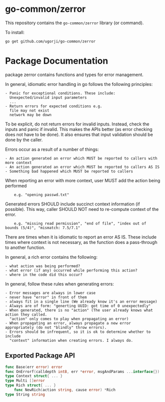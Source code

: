 # go-common/zerror

This repository contains the `go-common/zerror` library (or command).

To install:

```
go get github.com/ugorji/go-common/zerror
```

# Package Documentation


package zerror contains functions and types for error management.

In general, idiomatic error handling in go follows the following principles:

    - Panic for exceptional conditions. These include:
      Unexpected/invalid input parameters
      ...
    - Return errors for expected conditions e.g.
      file may not exist
      network may be down

To be explicit, do not return errors for invalid inputs. Instead, check the
inputs and panic if invalid. This makes the APIs better (as error checking
does not have to be done). It also ensures that input validation should be
done by the caller.

Errors occur as a result of a number of things:

    - An action generated an error which MUST be reported to callers with more context
    - An action generated an error which MUST be reported to callers AS IS
    - Something bad happened which MUST be reported to callers

When reporting an error with more context, user MUST add the action being
performed

```
    e.g. "opening passwd.txt"
```

Generated errors SHOULD include succinct context information (if possible).
This way, caller SHOULD NOT need to re-compute context of the error.

```
    e.g. "missing read permission", "end of file", "index out of bounds (5/4)", "mismatch: 7.5/7.1"
```

There are times when it is idiomatic to report an error AS IS. These include
times where context is not necessary, as the function does a pass-through to
another function.

In general, a rich error contains the following:

    - what action was being performed?
    - what error (if any) occurred while performing this action?
    - where in the code did this occur?

In general, follow these rules when generating errors:

    - Error messages are always in lower case
    - never have "error" in front of them
    - always fit in a single line (We already know it's an error message)
    - Always are of form: "generting UUID: got time of 0 unexpectedly"
    - When generated, there is no "action" (The user already knows what action they called.
      "action" only comes to play when propagating an error)
    - When propagating an error, always propagate a new error appropriately (do not "blindly" throw errors).
    - Errors should be infrequent, so it is ok to determine whether to include
      "context" information when creating errors. I always do.

## Exported Package API

```go
func Base(err error) error
func OnErrorf(calldepth int8, err *error, msgAndParams ...interface{})
type Context struct{ ... }
type Multi []error
type Rich struct{ ... }
    func NewRich(action string, cause error) *Rich
type String string
```
